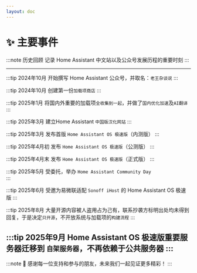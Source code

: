```yaml
--- 
layout: doc 
---
```


# ✨ 主要事件
:::note 历史回顾
记录 Home Assistant 中文站以及公众号发展历程的重要时刻
:::

---
:::tip 2024年10月
开始撰写 Home Assistant 公众号，并取名：`老王杂谈说`
:::

:::tip 2024年10月 
创建第一份`加载项商店`
:::

:::tip 2025年1月 
将国内外重要的加载项`全收集到一起`，并做了`国内优化加速`及`AI翻译`
:::

:::tip 2025年3月
建立Home Assistant `中国版汉化网站`
:::

:::tip 2025年3月 
发布首版 `Home Assistant OS 极速版`（内测版）
:::

:::tip 2025年4月初
发布 `Home Assistant OS 极速版`（公测版）
:::

:::tip 2025年4月末
发布 `Home Assistant OS 极速版`（正式版）
:::

:::tip 2025年5月 
受委托，举办 `Home Assistant Community Day`  
:::

:::tip 2025年6月 
受邀为易微联适配 `Sonoff iHost` 的 Home Assistant OS 极速版
:::

:::tip 2025年8月 
大量开源内容被人盗用占为己有，联系抄袭方标明出处均未得到回复，于是决定`只开源`，不开放系统与加载项的`构建流程`
:::

:::tip 2025年9月 
Home Assistant OS 极速版重要服务器迁移到 `自架服务器`，不再依赖于公共服务器
:::
---

:::note
🚩 感谢每一位支持和参与的朋友，未来我们一起见证更多精彩！
:::

